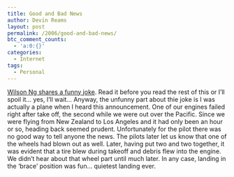 ```yaml
---
title: Good and Bad News
author: Devin Reams
layout: post
permalink: /2006/good-and-bad-news/
btc_comment_counts:
  - 'a:0:{}'
categories:
  - Internet
tags:
  - Personal
---
```

[Wilson Ng shares a funny joke][1]. Read it before you read the rest of this or I&#8217;ll spoil it&#8230; yes, I&#8217;ll wait&#8230; Anyway, the unfunny part about thie joke is I was actually a plane when I heard this announcement. One of our engines failed right after take off, the second while we were out over the Pacific. Since we were flying from New Zealand to Los Angeles and it had only been an hour or so, heading back seemed prudent. Unfortunately for the pilot there was no good way to tell anyone the news. The pilots later let us know that one of the wheels had blown out as well. Later, having put two and two together, it was evident that a tire blew during takeoff and debris flew into the engine. We didn&#8217;t hear about that wheel part until much later. In any case, landing in the &#8216;brace&#8217; position was fun&#8230; quietest landing ever.

 [1]: http://www.ngkhai.net/bizdrivenlife/writings/2006/01/22/there-is-always-a-better-way-to-announce-bad-news/